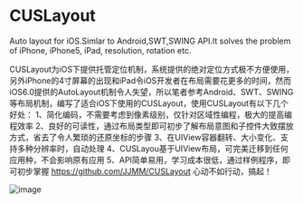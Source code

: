 CUSLayout
=========

Auto layout for iOS.Simlar to Android,SWT,SWING API.It solves the problem of iPhone, iPhone5, iPad, resolution, rotation etc.

CUSLayout为iOS下提供托管定位机制，系统提供的绝对定位方式极不方便使用，另外iPhone的4寸屏幕的出现和iPad令iOS开发者在布局需要花更多的时间，然而iOS6.0提供的AutoLayout机制令人失望，所以笔者参考Android、SWT、SWING等布局机制，编写了适合iOS下使用的CUSLayout，使用CUSLayout有以下几个好处：
1、简化编码，不需要考虑到像素级别，仅针对区域性编程，极大的提高编程效率
2、良好的可读性，通过布局类型即可初步了解布局意图和子控件大致摆放方式，省去了令人繁琐的还原坐标的步骤
3、在UIView容器翻转、大小变化、支持多种分辨率时，自动处理
4、CUSLayou基于UIView布局，可完美迁移到任何应用种，不会影响原有应用
5、API简单易用，学习成本很低，通过样例程序，即可初步掌握
https://github.com/JJMM/CUSLayout
心动不如行动，搞起！

 ![image](https://github.com/JJMM/CUSLayout/master/CUSLayoutIntr.gif)